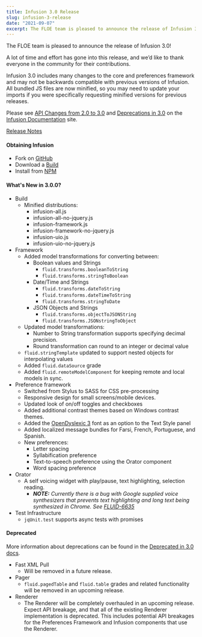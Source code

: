 ```yaml
---
title: Infusion 3.0 Release
slug: infusion-3-release
date: "2021-09-07"
excerpt: The FLOE team is pleased to announce the release of Infusion 3.0!
---
```

The FLOE team is pleased to announce the release of Infusion 3.0!

A lot of time and effort has gone into this release, and we’d like to thank everyone in the community for their contributions.

Infusion 3.0 includes many changes to the core and preferences framework and may not be backwards compatible with
previous versions of Infusion. All bundled JS files are now minified, so you may need to update your imports if you
were specifically requesting minified versions for previous releases.

Please see [API Changes from 2.0 to 3.0](https://docs.fluidproject.org/infusion/development/apichangesfrom2_0to3_0) and
[Deprecations in 3.0](https://docs.fluidproject.org/infusion/development/deprecatedin3_0) on the
[Infusion Documentation](https://docs.fluidproject.org/infusion/development/) site.

[Release Notes](https://github.com/fluid-project/infusion/blob/v3.0.0/ReleaseNotes.md)

#### Obtaining Infusion

* Fork on [GitHub](https://github.com/fluid-project/infusion)
* Download a [Build](https://github.com/fluid-project/infusion/releases/tag/v3.0.0)
* Install from [NPM](https://www.npmjs.com/package/infusion)

#### What's New in 3.0.0?

* Build
  * Minified distributions:
    * infusion-all.js
    * infusion-all-no-jquery.js
    * infusion-framework.js
    * infusion-framework-no-jquery.js
    * infusion-uio.js
    * infusion-uio-no-jquery.js
* Framework
  * Added model transformations for converting between:
    * Boolean values and Strings
      * `fluid.transforms.booleanToString`
      * `fluid.transforms.stringToBoolean`
    * Date/Time and Strings
      * `fluid.transforms.dateToString`
      * `fluid.transforms.dateTimeToString`
      * `fluid.transforms.stringToDate`
    * JSON Objects and Strings
      * `fluid.transforms.objectToJSONString`
      * `fluid.transforms.JSONstringToObject`
  * Updated model transformations:
    * Number to String transformation supports specifying decimal precision.
    * Round transformation can round to an integer or decimal value
  * `fluid.stringTemplate` updated to support nested objects for interpolating values
  * Added `fluid.dataSource` grade
  * Added `fluid.remoteModelComponent` for keeping remote and local models in sync.
* Preference framework
  * Switched from Stylus to SASS for CSS pre-processing
  * Responsive design for small screens/mobile devices.
  * Updated look of on/off toggles and checkboxes
  * Added additional contrast themes based on Windows contrast themes.
  * Added the [OpenDyslexic 3](https://opendyslexic.org/) font as an option to the Text Style panel
  * Added localized message bundles for Farsi, French, Portuguese, and Spanish.
  * New preferences:
    * Letter spacing
    * Syllabification preference
    * Text-to-speech preference using the Orator component
    * Word spacing preference
* Orator
  * A self voicing widget with play/pause, text highlighting, selection reading.
    * _**NOTE:** Currently there is a bug with Google supplied voice synthesizers that prevents text highlighting and
      long text being synthesized in Chrome. See [FLUID-6635](https://issues.fluidproject.org/browse/FLUID-6635)_
* Test Infrastructure
  * `jqUnit.test` supports async tests with promises

#### Deprecated

More information about deprecations can be found in the
[Deprecated in 3.0 docs](https://docs.fluidproject.org/infusion/development/deprecatedin3_0).

* Fast XML Pull
  * Will be removed in a future release.
* Pager
  * `fluid.pagedTable` and `fluid.table` grades and related functionality will be removed in an upcoming release.
* Renderer
  * The Renderer will be completely overhauled in an upcoming release. Expect API breakage, and that all of the existing
    Renderer implementation is deprecated. This includes potential API breakages for the Preferences Framework and
    Infusion components that use the Renderer.
